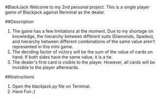 #BlackJack
Welcome to my 2nd personal project. This is a single player game of Blackjack against Rerminal as the dealer.

##Description
1. The game has a few limitations at the moment. Due to my shortage on knowledge, the hierarchy between different suits (Diamonds, Spades), and hierarchy between different combinations of the same value aren't represented in this mini game. 
2. The deciding factor of victory will be the sum of the value of cards on hand. If both sides have the same value, it is a tie.
3. The dealer's first card is visible to the player. However, all cards will be invisible to the player afterwards.

##Instructions
1. Open the blackjack.py file on Terminal.
2. Have Fun ;)
